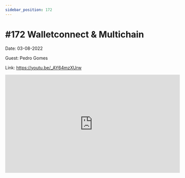 ```yaml
---
sidebar_position: 172
---
```


# #172 Walletconnect & Multichain

Date: 03-08-2022

Guest: Pedro Gomes 

Link: https://youtu.be/_AY64mzXUrw

<iframe width="560" height="315" src="https://www.youtube.com/embed/_AY64mzXUrw" title="YouTube video player" frameborder="0" allow="accelerometer; autoplay; clipboard-write; encrypted-media; gyroscope; picture-in-picture; web-share" allowfullscreen></iframe>